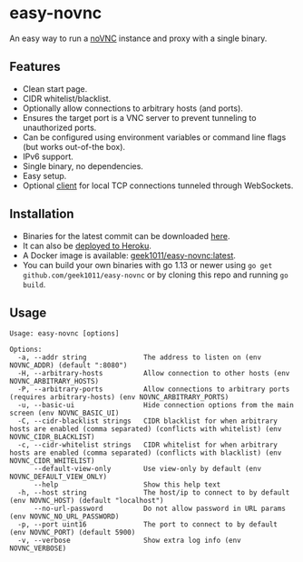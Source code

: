 # easy-novnc
An easy way to run a [noVNC](https://github.com/novnc/noVNC) instance and proxy with a single binary.

## Features
- Clean start page.
- CIDR whitelist/blacklist.
- Optionally allow connections to arbitrary hosts (and ports).
- Ensures the target port is a VNC server to prevent tunneling to unauthorized ports.
- Can be configured using environment variables or command line flags (but works out-of-the box).
- IPv6 support.
- Single binary, no dependencies.
- Easy setup.
- Optional [client](./wstcp) for local TCP connections tunneled through WebSockets.

## Installation
- Binaries for the latest commit can be downloaded [here](https://ci.appveyor.com/project/geek1011/easy-novnc/build/artifacts).
- It can also be [deployed to Heroku](https://heroku.com/deploy).
- A Docker image is available: [geek1011/easy-novnc:latest](https://hub.docker.com/r/geek1011/easy-novnc).
- You can build your own binaries with go 1.13 or newer using `go get github.com/geek1011/easy-novnc` or by cloning this repo and running `go build`.

## Usage
```
Usage: easy-novnc [options]

Options:
  -a, --addr string              The address to listen on (env NOVNC_ADDR) (default ":8080")
  -H, --arbitrary-hosts          Allow connection to other hosts (env NOVNC_ARBITRARY_HOSTS)
  -P, --arbitrary-ports          Allow connections to arbitrary ports (requires arbitrary-hosts) (env NOVNC_ARBITRARY_PORTS)
  -u, --basic-ui                 Hide connection options from the main screen (env NOVNC_BASIC_UI)
  -C, --cidr-blacklist strings   CIDR blacklist for when arbitrary hosts are enabled (comma separated) (conflicts with whitelist) (env NOVNC_CIDR_BLACKLIST)
  -c, --cidr-whitelist strings   CIDR whitelist for when arbitrary hosts are enabled (comma separated) (conflicts with blacklist) (env NOVNC_CIDR_WHITELIST)
      --default-view-only        Use view-only by default (env NOVNC_DEFAULT_VIEW_ONLY)
      --help                     Show this help text
  -h, --host string              The host/ip to connect to by default (env NOVNC_HOST) (default "localhost")
      --no-url-password          Do not allow password in URL params (env NOVNC_NO_URL_PASSWORD)
  -p, --port uint16              The port to connect to by default (env NOVNC_PORT) (default 5900)
  -v, --verbose                  Show extra log info (env NOVNC_VERBOSE)
```
